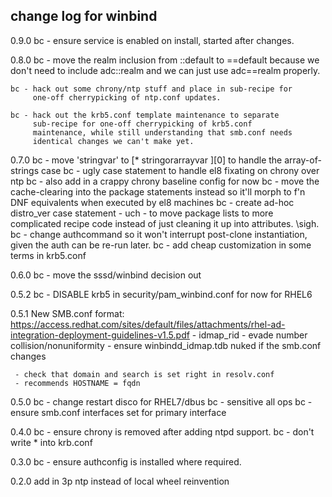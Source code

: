 ## change log for winbind
0.9.0
	bc - ensure service is enabled on install, started after changes.

0.8.0
	bc - move the realm inclusion from ::default to ==default because
	     we don't need to include adc::realm and we can just use
	     adc==realm properly.

	bc - hack out some chrony/ntp stuff and place in sub-recipe for
	     one-off cherrypicking of ntp.conf updates.

	bc - hack out the krb5.conf template maintenance to separate
	     sub-recipe for one-off cherrypicking of krb5.conf
	     maintenance, while still understanding that smb.conf needs
	     identical changes we can't make yet.

0.7.0
	bc - move 'stringvar' to [* stringorarrayvar ][0] to handle the
	     array-of-strings case
	bc - ugly case statement to handle el8 fixating on chrony over ntp
	bc - also add in a crappy chrony baseline config for now
	bc - move the cache-clearing into the package statements instead
	     so it'll morph to f'n DNF equivalents when executed by el8
	     machines
	bc - create ad-hoc distro_ver case statement - uch - to move
	     package lists to more complicated recipe code instead of just
	     cleaning it up into attributes.  \sigh.
	bc - change authcommand so it won't interrupt post-clone
	     instantiation, given the auth can be re-run later.
	bc - add cheap customization in some terms in krb5.conf

0.6.0
	bc - move the sssd/winbind decision out

0.5.2
	bc - DISABLE krb5 in security/pam_winbind.conf for now for RHEL6

0.5.1
	New SMB.conf format:
	https://access.redhat.com/sites/default/files/attachments/rhel-ad-integration-deployment-guidelines-v1.5.pdf
	 - idmap_rid
	 - evade number collision/nonuniformity
	 - ensure winbindd_idmap.tdb nuked if the smb.conf changes

	 - check that domain and search is set right in resolv.conf
	 - recommends HOSTNAME = fqdn

0.5.0
	bc - change restart disco for RHEL7/dbus
	bc - sensitive all ops
	bc - ensure smb.conf interfaces set for primary interface

0.4.0
	bc - ensure chrony is removed after adding ntpd support.
	bc - don't write * into krb.conf

0.3.0
	bc - ensure authconfig is installed where required.

0.2.0
	add in 3p ntp instead of local wheel reinvention
